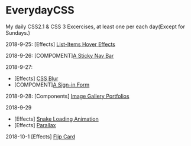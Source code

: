 # EverydayCSS
My daily CSS2.1 &amp; CSS 3 Excercises, at least one per each day(Except for Sundays.)

2018-9-25: [Effects] [List-Items Hover Effects](/Effects/List_Items_Hover/)

2018-9-26: [COMPOMENT][A Sticky Nav Bar](/Components/StickNavBar/)

2018-9-27:  
- [Effects] [CSS Blur](/Effects/CSS-Blur/)
- [COMPOMENT][A Sign-in Form](/Components/SigninForm/)         

2018-9-28: [Components] [Image Gallery Portfolios](/Components/Portfolios/)

2018-9-29 
- [Effects] [Snake Loading Animation](/Effects/Snake_Loading/)
- [Effects] [Parallax](/Effects/Parallax/)



2018-10-1 [Effects] [Flip Card](/Effects/Flip_Card/)
